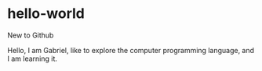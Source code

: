 # hello-world
New to Github

Hello, I am Gabriel, like to explore the computer programming language, and I am learning it.
